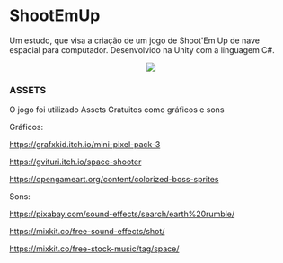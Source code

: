 # ShootEmUp



Um estudo, que visa a criação de um jogo de 
Shoot'Em Up de nave espacial para computador.
Desenvolvido na Unity com a linguagem C#.

<p align="middle">
  <img src="https://github.com/jpramosjp/ShootEmUp/assets/61604869/3a4a627e-5460-4571-98bb-7755c365f329">
</p>


### ASSETS

O jogo foi utilizado Assets Gratuitos como gráficos e sons

Gráficos: 

https://grafxkid.itch.io/mini-pixel-pack-3

https://gvituri.itch.io/space-shooter

https://opengameart.org/content/colorized-boss-sprites


Sons:

https://pixabay.com/sound-effects/search/earth%20rumble/

https://mixkit.co/free-sound-effects/shot/

https://mixkit.co/free-stock-music/tag/space/